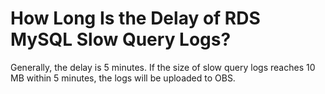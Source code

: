 # How Long Is the Delay of RDS MySQL Slow Query Logs?<a name="rds_faq_0078"></a>

Generally, the delay is 5 minutes. If the size of slow query logs reaches 10 MB within 5 minutes, the logs will be uploaded to OBS.

